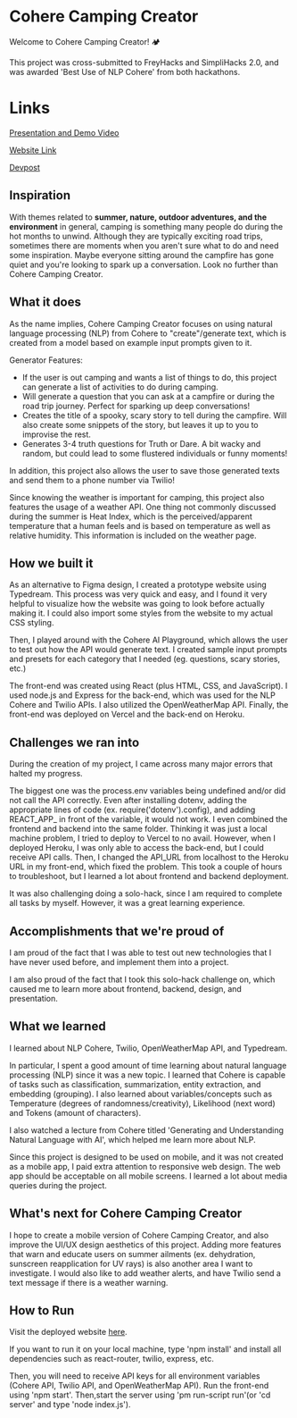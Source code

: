 # Cohere Camping Creator

Welcome to Cohere Camping Creator! 🏕️

This project was cross-submitted to FreyHacks and SimpliHacks 2.0, and was awarded 'Best Use of NLP Cohere' from both hackathons.

# Links

[Presentation and Demo Video](https://www.youtube.com/watch?v=hYpDEOrb1ss)

[Website Link](https://coherecampingcreator.vercel.app/)

[Devpost](https://devpost.com/software/cohere-camping-creator)

## Inspiration

With themes related to **summer, nature, outdoor adventures, and the environment** in general, camping is something many people do during the hot months to unwind. Although they are typically exciting road trips, sometimes there are moments when you aren't sure what to do and need some inspiration. Maybe everyone sitting around the campfire has gone quiet and you're looking to spark up a conversation. Look no further than Cohere Camping Creator.

## What it does

As the name implies, Cohere Camping Creator focuses on using natural language processing (NLP) from Cohere to "create"/generate text, which is created from a model based on example input prompts given to it.  

Generator Features:
- If the user is out camping and wants a list of things to do, this project can generate a list of activities to do during camping. 
- Will generate a question that you can ask at a campfire or during the road trip journey. Perfect for sparking up deep conversations!
- Creates the title of a spooky, scary story to tell during the campfire. Will also create some snippets of the story, but leaves it up to you to improvise the rest.
- Generates 3-4 truth questions for Truth or Dare. A bit wacky and random, but could lead to some flustered individuals or funny moments!

In addition, this project also allows the user to save those generated texts and send them to a phone number via Twilio! 

Since knowing the weather is important for camping, this project also features the usage of a weather API. One thing not commonly discussed during the summer is Heat Index, which is the perceived/apparent temperature that a human feels and is based on temperature as well as relative humidity. This information is included on the weather page.

## How we built it

As an alternative to Figma design, I created a prototype website using Typedream. This process was very quick and easy, and I found it very helpful to visualize how the website was going to look before actually making it. I could also import some styles from the website to my actual CSS styling. 

Then, I played around with the Cohere AI Playground, which allows the user to test out how the API would generate text. I created sample input prompts and presets for each category that I needed (eg. questions, scary stories, etc.)

The front-end was created using React (plus HTML, CSS, and JavaScript). I used node.js and Express for the back-end, which was used for the NLP Cohere and Twilio APIs. I also utilized the OpenWeatherMap API. Finally, the front-end was deployed on Vercel and the back-end on Heroku.

## Challenges we ran into

During the creation of my project, I came across many major errors that halted my progress.

The biggest one was the process.env variables being undefined and/or did not call the API correctly. Even after installing dotenv, adding the appropriate lines of code (ex. require('dotenv').config), and adding REACT_APP_ in front of the variable, it would not work. I even combined the frontend and backend into the same folder.
Thinking it was just a local machine problem, I tried to deploy to Vercel to no avail. However, when I deployed Heroku, I was only able to access the back-end, but I could receive API calls. Then, I changed the API_URL from localhost to the Heroku URL in my front-end, which fixed the problem. This took a couple of hours to troubleshoot, but I learned a lot about frontend and backend deployment.

It was also challenging doing a solo-hack, since I am required to complete all tasks by myself. However, it was a great learning experience.

## Accomplishments that we're proud of

I am proud of the fact that I was able to test out new technologies that I have never used before, and implement them into a project. 

I am also proud of the fact that I took this solo-hack challenge on, which caused me to learn more about frontend, backend, design, and presentation.

## What we learned

I learned about NLP Cohere, Twilio, OpenWeatherMap API, and Typedream. 

In particular, I spent a good amount of time learning about natural language processing (NLP) since it was a new topic. I learned that Cohere is capable of tasks such as classification, summarization, entity extraction, and embedding (grouping). I also learned about variables/concepts such as Temperature (degrees of randomness/creativity), Likelihood (next word) and Tokens (amount of characters). 

I also watched a lecture from Cohere titled 'Generating and Understanding Natural Language with AI', which helped me learn more about NLP.

Since this project is designed to be used on mobile, and it was not created as a mobile app, I paid extra attention to responsive web design. The web app should be acceptable on all mobile screens. I learned a lot about media queries during the project.

## What's next for Cohere Camping Creator

I hope to create a mobile version of Cohere Camping Creator, and also improve the UI/UX design aesthetics of this project. Adding more features that warn and educate users on summer ailments (ex. dehydration, sunscreen reapplication for UV rays) is also another area I want to investigate. I would also like to add weather alerts, and have Twilio send a text message if there is a weather warning. 

## How to Run

Visit the deployed website [here](https://coherecampingcreator.vercel.app/).

If you want to run it on your local machine, type 'npm install' and install all dependencies such as react-router, twilio, express, etc.

Then, you will need to receive API keys for all environment variables (Cohere API, Twilio API, and OpenWeatherMap API). Run the front-end using 'npm start'. Then,start the server using 'pm run-script run'(or 'cd server' and type 'node index.js').
